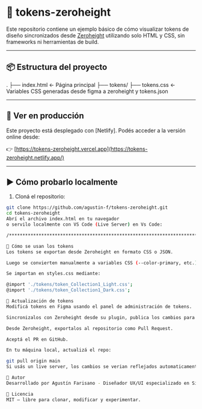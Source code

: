 # 🎨 tokens-zeroheight

Este repositorio contiene un ejemplo básico de cómo visualizar tokens de diseño sincronizados desde [Zeroheight](https://zeroheight.com) utilizando solo HTML y CSS, sin frameworks ni herramientas de build.

---

## 📦 Estructura del proyecto

.
├── index.html ← Página principal
├── tokens/
    ├── tokens.css ← Variables CSS generadas desde figma a zeroheight y tokens.json

---

## 🚀 Ver en producción

Este proyecto está desplegado con [Netlify]. Podés acceder a la versión online desde:

👉 [https://tokens-zeroheight.vercel.app](https://tokens-zeroheight.netlify.app/)

---

## ▶️ Cómo probarlo localmente

1. Cloná el repositorio:

```bash
git clone https://github.com/agustin-f/tokens-zeroheight.git
cd tokens-zeroheight
Abrí el archivo index.html en tu navegador
o servilo localmente con VS Code (Live Server) en Vs Code:

/***********************************************************************************/

🧪 Cómo se usan los tokens
Los tokens se exportan desde Zeroheight en formato CSS o JSON.

Luego se convierten manualmente a variables CSS (--color-primary, etc.).

Se importan en styles.css mediante:

@import './tokens/token_Collection1_Light.css';
@import './tokens/token_Collection1_Dark.css';

🔄 Actualización de tokens
Modificá tokens en Figma usando el panel de administración de tokens.

Sincronizalos con Zeroheight desde su plugin, publica los cambios para que se vean reflejados en el set de tokens de Zeroheight.

Desde Zeroheight, exportalos al repositorio como Pull Request.

Aceptá el PR en GitHub.

En tu máquina local, actualizá el repo:

git pull origin main
Si usás un live server, los cambios se verian reflejados automaticamente en tu entorno local y en este caso al pushear los mismos hacia github se veran reflejados en la url de producción en Netlify a modo de ejemplo.

🙌 Autor
Desarrollado por Agustín Farisano - Diseñador UX/UI especializado en Sistema de diseño, como prueba de integración entre tokens de diseño, GitHub y despliegue estático en Vercel.

📄 Licencia
MIT – libre para clonar, modificar y experimentar.